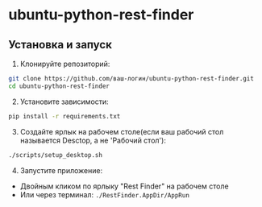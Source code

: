# ubuntu-python-rest-finder

## Установка и запуск

1. Клонируйте репозиторий:
```bash
git clone https://github.com/ваш-логин/ubuntu-python-rest-finder.git
cd ubuntu-python-rest-finder
```

2. Установите зависимости:
```bash
pip install -r requirements.txt
```

3. Создайте ярлык на рабочем столе(если ваш рабочий стол называется Desctop, а не 'Рабочий стол'):
```bash
./scripts/setup_desktop.sh
```

4. Запустите приложение:
- Двойным кликом по ярлыку "Rest Finder" на рабочем столе
- Или через терминал: `./RestFinder.AppDir/AppRun`
